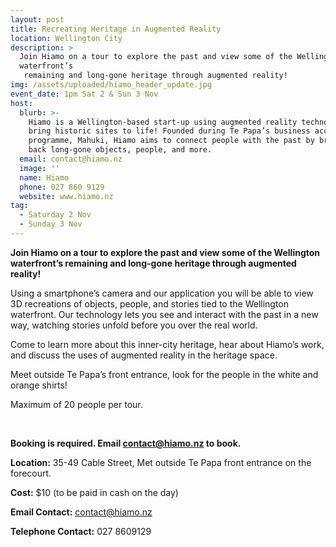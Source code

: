 ```yaml
---
layout: post
title: Recreating Heritage in Augmented Reality
location: Wellington City
description: >
  Join Hiamo on a tour to explore the past and view some of the Wellington
  waterfront’s
   remaining and long-gone heritage through augmented reality!
img: /assets/uploaded/hiamo_header_update.jpg
event_date: 1pm Sat 2 & Sun 3 Nov
host:
  blurb: >-
    Hiamo is a Wellington-based start-up using augmented reality technology to
    bring historic sites to life! Founded during Te Papa’s business accelerator
    programme, Mahuki, Hiamo aims to connect people with the past by bringing
    back long-gone objects, people, and more.
  email: contact@hiamo.nz
  image: ''
  name: Hiamo
  phone: 027 860 9129
  website: www.hiamo.nz
tag:
  - Saturday 2 Nov
  - Sunday 3 Nov
---
```

**Join Hiamo on a tour to explore the past and view some of the Wellington waterfront’s
 remaining and long-gone heritage through augmented reality!**

Using a smartphone’s camera and our application you will be able to view 3D recreations of
 objects, people, and stories tied to the Wellington waterfront. Our technology lets you see
 and interact with the past in a new way, watching stories unfold before you over the real
 world.

Come to learn more about this inner-city heritage, hear about Hiamo’s work, and discuss the
 uses of augmented reality in the heritage space.

Meet outside Te Papa’s front entrance, look for the people in the white and orange shirts!

Maximum of 20 people per tour.

<br>

**Booking is required. Email contact@hiamo.nz to book.**

**Location:** 35-49 Cable Street, Met outside Te Papa front entrance on the forecourt.

**Cost:** $10 (to be paid in cash on the day)

**Email Contact:** contact@hiamo.nz

**Telephone Contact:** 027 8609129
